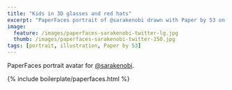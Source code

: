 ```yaml
---
title: "Kids in 3D glasses and red hats"
excerpt: "PaperFaces portrait of @sarakenobi drawn with Paper by 53 on an iPad."
image: 
  feature: /images/paperfaces-sarakenobi-twitter-lg.jpg
  thumb: /images/paperfaces-sarakenobi-twitter-150.jpg
tags: [portrait, illustration, Paper by 53]
---
```


PaperFaces portrait avatar for [@sarakenobi](http://twitter.com/sarakenobi).

{% include boilerplate/paperfaces.html %}